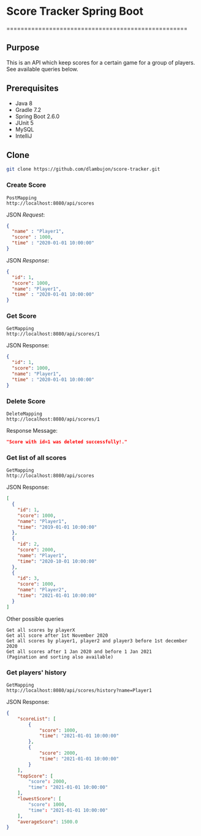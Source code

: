 # Score Tracker Spring Boot

===================================================
## Purpose
This is an API which keep scores for a certain game for a group of players. See available queries below.

## Prerequisites

* Java 8
* Gradle 7.2
* Spring Boot 2.6.0
* JUnit 5
* MySQL
* IntelliJ

Clone
--------

```sh
git clone https://github.com/dlambujon/score-tracker.git
```

### Create Score

```
PostMapping
http://localhost:8080/api/scores
```

JSON _Request_:

```json
{
  "name" : "Player1",
  "score" : 1000,
  "time" : "2020-01-01 10:00:00"
}
```
JSON _Response_:

```json
{
  "id": 1,
  "score": 1000,
  "name": "Player1",
  "time" : "2020-01-01 10:00:00"
}
```

### Get Score 

```
GetMapping
http://localhost:8080/api/scores/1
```

JSON Response:

```json
{
  "id": 1,
  "score": 1000,
  "name": "Player1",
  "time" : "2020-01-01 10:00:00"
}
```

### Delete Score

```
DeleteMapping
http://localhost:8080/api/scores/1
```

Response Message:

```json
"Score with id=1 was deleted successfully!."
```

### Get list of all scores

```
GetMapping
http://localhost:8080/api/scores
```

JSON Response:

```json
[
  {
    "id": 1,
    "score": 1000,
    "name": "Player1",
    "time": "2019-01-01 10:00:00"
  },
  {
    "id": 2,
    "score": 2000,
    "name": "Player1",
    "time": "2020-10-01 10:00:00"
  },
  {
    "id": 3,
    "score": 1000,
    "name": "Player2",
    "time": "2021-01-01 10:00:00"
  }
]
```
Other possible queries
```
Get all scores by playerX
Get all score after 1st November 2020
Get all scores by player1, player2 and player3 before 1st december 2020
Get all scores after 1 Jan 2020 and before 1 Jan 2021
(Pagination and sorting also available)
```

### Get players' history

```
GetMapping
http://localhost:8080/api/scores/history?name=Player1
```

JSON Response:

```json
{
    "scoreList": [
        {
            "score": 1000,
            "time": "2021-01-01 10:00:00"
        },
        {
            "score": 2000,
            "time": "2021-01-01 10:00:00"
        }
    ],
    "topScore": [
        "score": 2000,
        "time": "2021-01-01 10:00:00"
    ],
    "lowestScore": [
        "score": 1000,
        "time": "2021-01-01 10:00:00"
    ],
    "averageScore": 1500.0
}
```
